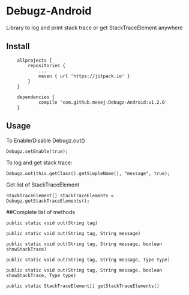 # Debugz-Android
Library to log and print stack trace or get StackTraceElement anywhere


## Install

```
	allprojects {
		repositories {
			...
			maven { url 'https://jitpack.io' }
		}
	}
```


```
	dependencies {
	        compile 'com.github.meeej:Debugz-Android:v1.2.0'
	}
```


## Usage

To Enable/Disable Debugz.out()
```
Debugz.setEnable(true);
```

To log and get stack trace:
```
Debugz.out(this.getClass().getSimpleName(), "message", true);
```

Get list of StackTraceElement
```
StackTraceElement[] stackTraceElements = Debugz.getStackTraceElements();
```

##Complete list of methods
```
public static void out(String tag)
```
```
public static void out(String tag, String message)
```
```
public static void out(String tag, String message, boolean showStackTrace)
```
```
public static void out(String tag, String message, Type type)
```
```
public static void out(String tag, String message, boolean showStackTrace, Type type)
```
```
public static StackTraceElement[] getStackTraceElements()
```

